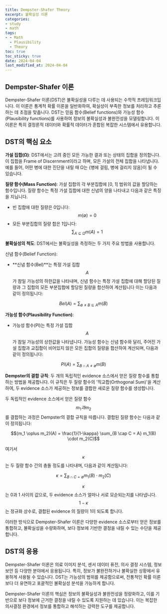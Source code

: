 ```yaml
---
title: Dempster-Shafer Theory
excerpt: 불확실성 이론
categories:
- study
- math
tags:
- - Math
  - Plausibility
  - Theory
toc: true
toc_sticky: true
date: 2024-04-04
last_modified_at: 2024-04-04
---
```


## Dempster-Shafer 이론

Dempster-Shafer 이론(DST)은 불확실성을 다루는 데 사용되는 수학적 프레임워크입니다. 이 이론은 통계적 확률 이론을 일반화하여, 확실성이 부족한 정보를 처리하고 추론하는 데 초점을 맞춥니다. DST는 믿음 함수(Belief functions)와 가능성 함수(Plausibility functions)를 사용하여 정보의 불확실성과 불완전성을 모델링합니다. 이 이론은 특히 결정론적 데이터와 확률적 데이터가 혼합된 복잡한 시스템에서 유용합니다.

## DST의 핵심 요소

**가설 집합(Ω)**: DST에서는 고려 중인 모든 가능한 결과 또는 상태의 집합을 정의합니다. 이 집합을 Frame of Discernment이라고 하며, 모든 가설의 전체 집합을 나타냅니다. 예를 들어, 어떤 병에 대한 진단을 내릴 때 Ω는 {병에 걸림, 병에 걸리지 않음}이 될 수 있습니다.

**질량 함수(Mass Function)**: 가설 집합의 각 부분집합에 [0, 1] 범위의 값을 할당하는 함수입니다. 질량 함수는 특정 가설 집합에 대한 신념의 양을 나타내고 다음과 같은 특징을 지닙니다.

- 빈 집합에 대한 질량은 0입니다: $$m(\emptyset) = 0$$
- 모든 부분집합의 질량 합은 1입니다: $$\sum_{A \subseteq \Omega} m(A) = 1$$

**불확실성의 척도**: DST에서는 불확실성을 측정하는 두 가지 주요 방법을 사용합니다.

신념 함수(Belief Function): 

- **신념 함수(Bel)**는 특정 가설 집합 $$A$$가 참일 가능성의 하한값을 나타내며, 신념 함수는 특정 가설 집합에 대해 할당된 질량과 그 집합의 모든 부분집합에 할당된 질량을 합산하여 계산됩니다
이는 다음과 같이 정의됩니다:
  
 $$ Bel(A) = \sum_{\emptyset \neq B \subseteq A} m(B) $$
  

**가능성 함수(Plausibility Function)**: 
- 가능성 함수(Pl)는 특정 가설 집합$$ A$$가 참일 가능성의 상한값을 나타냅니다. 가능성 함수는 신념 함수와 달리, 주어진 가설 집합과 교집합이 비어있지 않은 모든 집합의 질량을 합산하여 계산되며, 다음과 같이 정의됩니다:
  
 $$ Pl(A) = \sum_{B \cap A \neq \emptyset} m(B) $$

**Dempster의 결합 규칙**: 두 개의 독립적인 evidence  소스에서 얻은 질량 함수를 통합하는 방법을 제공합니다. 이 규칙은 두 질량 함수의 '직교합(Orthogonal Sum)'을 계산하여, 두 evidence  소스가 제공하는 정보를 결합한 새로운 질량 함수를 생성합니다.

두 독립적인 evidence  소스에서 얻은 질량 함수$$ m_1과 m_2$$를 결합하는 과정은 Dempster의 결합 규칙을 따릅니다. 결합된 질량 함수는 다음과 같이 정의됩니다:

$$(m_1 \oplus m_2)(A) = \frac{1}{1-\kappa} \sum_{B \cap C = A} m_1(B) \cdot m_2(C)$$

여기서 $$\kappa$$는 두 질량 함수 간의 충돌 정도를 나타내며, 다음과 같이 계산됩니다:

$$\kappa = \sum_{B \cap C = \emptyset} m_1(B) \cdot m_2(C)$$

$$\kappa$$는 0과 1 사이의 값으로, 두 evidence  소스가 얼마나 서로 모순되는지를 나타냅니다. $$1-\kappa$$는 정규화 상수로, 결합된 evidence 의 질량이 1이 되도록 합니다.

이러한 방식으로 Dempster-Shafer 이론은 다양한 evidence  소스로부터 얻은 정보를 통합하고, 불확실성을 수량화하며, 보다 정보에 기반한 결정을 내릴 수 있는 수단을 제공합니다.

## DST의 응용

Dempster-Shafer 이론은 의료 이미지 분석, 센서 데이터 퓨전, 의사 결정 시스템, 정보 보안 등 다양한 분야에서 응용됩니다. 특히, 정보가 불완전하거나 불확실한 상황에서 유용하게 사용될 수 있습니다. DST는 가능성의 범위를 제공함으로써, 전통적인 확률 이론보다 더 유연하고 포괄적인 불확실성 분석을 가능하게 합니다.

Dempster-Shafer 이론의 핵심은 정보의 불확실성과 불완전성을 정량화하고, 이를 기반으로 보다 정보에 근거한 결정을 내릴 수 있도록 지원하는 데 있습니다. 이는 복잡한 의사결정 환경에서 정보를 통합하고 해석하는 강력한 도구를 제공합니다.